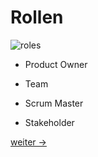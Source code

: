 # Rollen

![roles](https://www.berlinerteam.de/wp-content/uploads/2018/08/Die-Rollen-in-Scrum.jpg)

- Product Owner

- Team

- Scrum Master

- Stakeholder

[weiter ->](05_product-owner.md)